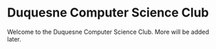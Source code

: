 # Duquesne Computer Science Club

Welcome to the Duquesne Computer Science Club. More will be added later.
